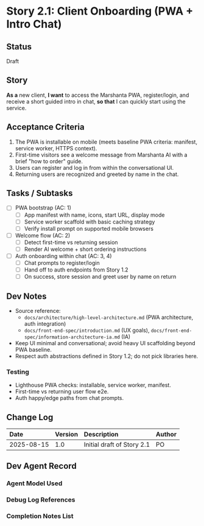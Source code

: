 # Story 2.1: Client Onboarding (PWA + Intro Chat)

## Status

Draft

## Story

**As a** new client,
**I want** to access the Marshanta PWA, register/login, and receive a short guided intro in chat,
**so that** I can quickly start using the service.

## Acceptance Criteria

1. The PWA is installable on mobile (meets baseline PWA criteria: manifest, service worker, HTTPS context).
2. First-time visitors see a welcome message from Marshanta AI with a brief "how to order" guide.
3. Users can register and log in from within the conversational UI.
4. Returning users are recognized and greeted by name in the chat.

## Tasks / Subtasks

- [ ] PWA bootstrap (AC: 1)
  - [ ] App manifest with name, icons, start URL, display mode
  - [ ] Service worker scaffold with basic caching strategy
  - [ ] Verify install prompt on supported mobile browsers
- [ ] Welcome flow (AC: 2)
  - [ ] Detect first-time vs returning session
  - [ ] Render AI welcome + short ordering instructions
- [ ] Auth onboarding within chat (AC: 3, 4)
  - [ ] Chat prompts to register/login
  - [ ] Hand off to auth endpoints from Story 1.2
  - [ ] On success, store session and greet user by name on return

## Dev Notes

- Source reference:
  - `docs/architecture/high-level-architecture.md` (PWA architecture, auth integration)
  - `docs/front-end-spec/introduction.md` (UX goals), `docs/front-end-spec/information-architecture-ia.md` (IA)
- Keep UI minimal and conversational; avoid heavy UI scaffolding beyond PWA baseline.
- Respect auth abstractions defined in Story 1.2; do not pick libraries here.

### Testing

- Lighthouse PWA checks: installable, service worker, manifest.
- First-time vs returning user flow e2e.
- Auth happy/edge paths from chat prompts.

## Change Log

| Date | Version | Description | Author |
| :--- | :------ | :---------- | :----- |
| 2025-08-15 | 1.0 | Initial draft of Story 2.1 | PO |

## Dev Agent Record

### Agent Model Used



### Debug Log References



### Completion Notes List

